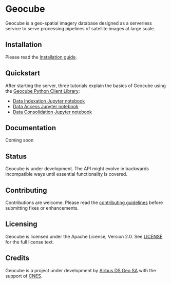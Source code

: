 # Geocube

Geocube is a geo-spatial imagery database designed as a serverless service to serve processing pipelines of satellite images at large scale.


## Installation

Please read the [Installation guide](https://github.com/airbusgeo/geocube/blob/main/INSTALL.MD).

## Quickstart

After starting the server, three tutorials explain the basics of Geocube using the [Geocube Python Client Library](https://github.com/airbusgeo/geocube-client-python):

- [Data Indexation Jupyter notebook](https://github.com/airbusgeo/geocube-client-python/blob/main/Jupyter/Geocube-Client-DataIndexation.ipynb)
- [Data Access Jupyter notebook](https://github.com/airbusgeo/geocube-client-python/blob/main/Jupyter/Geocube-Client-DataAccess.ipynb)
- [Data Consolidation Jupyter notebook](https://github.com/airbusgeo/geocube-client-python/blob/main/Jupyter/Geocube-Client-DataConsolidation.ipynb)

## Documentation

Coming soon

## Status

Geocube is under development. The API might evolve in backwards incompatible ways until essential functionality is covered.

## Contributing

Contributions are welcome. Please read the [contributing guidelines](https://github.com/airbusgeo/geocube/blob/main/CONTRIBUTING.md) before submitting fixes or enhancements.

## Licensing

Geocube is licensed under the Apache License, Version 2.0. See [LICENSE](https://github.com/airbusgeo/geocube/blob/main/LICENSE) for the full license text.


## Credits

Geocube is a project under development by [Airbus DS Geo SA](http://www.intelligence-airbusds.com) with the support of [CNES](http://www.cnes.fr).
